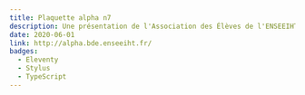 ```yaml
---
title: Plaquette alpha n7
description: Une présentation de l'Association des Élèves de l'ENSEEIHT.
date: 2020-06-01
link: http://alpha.bde.enseeiht.fr/
badges:
  - Eleventy
  - Stylus
  - TypeScript
---
```

